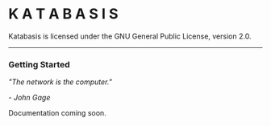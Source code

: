 # K A T A B A S I S

Katabasis is licensed under the GNU General Public License, version 2.0.

---

### Getting Started

*"The network is the computer."*

*- John Gage*

Documentation coming soon.
